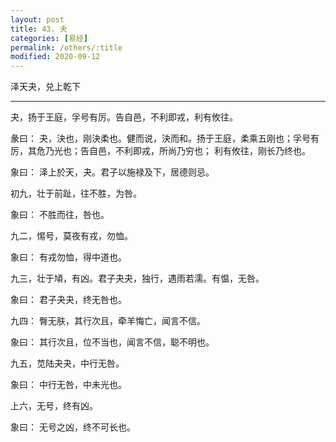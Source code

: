 ```yaml
---
layout: post
title: 43. 夬
categories: [易经]
permalink: /others/:title
modified: 2020-09-12
---
```


泽天夬，兑上乾下

---

夬，扬于王庭，孚号有厉。告自邑，不利即戎，利有攸往。

彖曰： 夬，決也，刚決柔也。健而说，決而和。扬于王庭，柔乘五刚也；孚号有厉，其危乃光也；告自邑，不利即戎，所尚乃穷也；
利有攸往，刚长乃终也。

象曰： 泽上於天，夬。君子以施禄及下，居德则忌。

初九，壮于前趾，往不胜，为咎。

象曰： 不胜而往，咎也。

九二，惕号，莫夜有戎，勿恤。

象曰： 有戎勿恤，得中道也。

九三，壮于頄，有凶。君子夬夬，独行，遇雨若濡。有愠，无咎。

象曰： 君子夬夬，终无咎也。

九四： 臀无肤，其行次且，牵羊悔亡，闻言不信。

象曰： 其行次且，位不当也，闻言不信，聪不明也。

九五，苋陆夬夬，中行无咎。

象曰： 中行无咎，中未光也。

上六，无号，终有凶。

象曰： 无号之凶，终不可长也。
